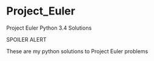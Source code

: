 # Project_Euler
Project Euler Python 3.4 Solutions


SPOILER ALERT

These are my python solutions to Project Euler problems
